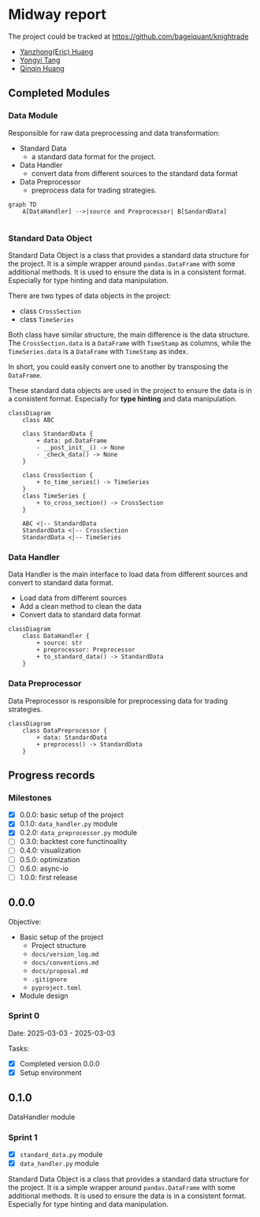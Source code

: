 # Midway report

The project could be tracked at https://github.com/bagelquant/knightrade

- [Yanzhong(Eric) Huang](https://github.com/bagelquant)
- [Yongyi Tang](https://github.com/tyyzltrt)
- [Qinqin Huang](https://github.com/QinqinAndMacaulayCat)

## Completed Modules

### Data Module

Responsible for raw data preprocessing and data transformation:

- Standard Data
    - a standard data format for the project.
- Data Handler
    - convert data from different sources to the standard data format
- Data Preprocessor
    - preprocess data for trading strategies.

```mermaid
graph TD
    A[DataHandler] -->|source and Preprocessor| B[SandardData]
    
```

### Standard Data Object

Standard Data Object is a class that provides a standard data structure for the project. It is a simple wrapper around `pandas.DataFrame` with some additional methods. It is used to ensure the data is in a consistent format. Especially for type hinting and data manipulation.

There are two types of data objects in the project:

- class `CrossSection`
- class `TimeSeries`

Both class have similar structure, the main difference is the data structure. The `CrossSection.data` is a `DataFrame` with `TimeStamp` as columns, while the `TimeSeries.data` is a `DataFrame` with `TimeStamp` as index.

In short, you could easily convert one to another by transposing the `DataFrame`.

These standard data objects are used in the project to ensure the data is in a consistent format. Especially for **type hinting** and data manipulation.

```mermaid
classDiagram
    class ABC
    
    class StandardData {
        + data: pd.DataFrame
        - __post_init__() -> None
        - _check_data() -> None
    }

    class CrossSection { 
        + to_time_series() -> TimeSeries
    }
    class TimeSeries {
        + to_cross_section() -> CrossSection
    }

    ABC <|-- StandardData
    StandardData <|-- CrossSection
    StandardData <|-- TimeSeries
```

### Data Handler

Data Handler is the main interface to load data from different sources and convert to standard data format. 

- Load data from different sources
- Add a clean method to clean the data
- Convert data to standard data format

```mermaid
classDiagram
    class DataHandler {
        + source: str
        + preprocessor: Preprocessor
        + to_standard_data() -> StandardData
    }
```


### Data Preprocessor

Data Preprocessor is responsible for preprocessing data for trading strategies. 

```mermaid
classDiagram
    class DataPreprocessor {
        + data: StandardData
        + preprocess() -> StandardData
    }
```

## Progress records

### Milestones

- [X] 0.0.0: basic setup of the project
- [X] 0.1.0: `data_handler.py` module
- [X] 0.2.0: `data_preprocessor.py` module 
- [ ] 0.3.0: backtest core functinoality 
- [ ] 0.4.0: visualization 
- [ ] 0.5.0: optimization 
- [ ] 0.6.0: async-io 
- [ ] 1.0.0: first release

## 0.0.0

Objective:

- Basic setup of the project
    - Project structure
    - `docs/version_log.md`
    - `docs/conventions.md`
    - `docs/proposal.md`
    - `.gitignore`
    - `pyproject.toml`
- Module design

### Sprint 0

Date: 2025-03-03 - 2025-03-03

Tasks:

- [X] Completed version 0.0.0
- [X] Setup environment

## 0.1.0

DataHandler module

### Sprint 1

- [X] `standard_data.py` module
- [X] `data_handler.py` module

Standard Data Object is a class that provides a standard data structure for the project. It is a simple wrapper around `pandas.DataFrame` with some additional methods. It is used to ensure the data is in a consistent format. Especially for type hinting and data manipulation.

